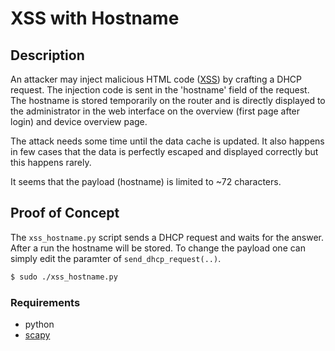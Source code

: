 # XSS with Hostname

## Description

An attacker may inject malicious HTML code ([XSS][1]) by crafting a DHCP
request. The injection code is sent in the 'hostname' field of the request.
The hostname is stored temporarily on the router and is directly displayed
to the administrator in the web interface on the overview (first page after
login) and device overview page.

The attack needs some time until the data cache is updated. It also happens
in few cases that the data is perfectly escaped and displayed correctly but
this happens rarely.

It seems that the payload (hostname) is limited to ~72 characters.

## Proof of Concept

The `xss_hostname.py` script sends a DHCP request and waits for the answer.
After a run the hostname will be stored. To change the payload one can simply
edit the paramter of `send_dhcp_request(..)`.

```sh
$ sudo ./xss_hostname.py
```

### Requirements
 * python
 * [scapy](http://www.secdev.org/projects/scapy/)


[1]: https://www.owasp.org/index.php/Cross-site_Scripting_%28XSS%29

